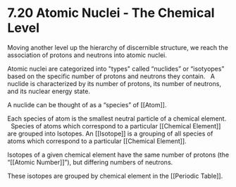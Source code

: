 # 7.20 Atomic Nuclei - The Chemical Level

Moving another level up the hierarchy of discernible structure, we reach the association of protons and neutrons into atomic nuclei. 

Atomic nuclei are categorized into "types" called “nuclides” or “isotyopes” based on the specific number of protons and neutrons they contain. 
 
A nuclide is characterized by its number of protons, its number of neutrons, and its nuclear energy state. 

A nuclide can be thought of as a “species” of [[Atom]]. 

Each species of atom is the smallest neutral particle of a chemical element.
 
Species of atoms which correspond to a particular [[Chemical Element]] are grouped into Isotopes. An [[Isotope]] is a grouping of all species of atoms which correspond to a particular [[Chemical Element]]. 

Isotopes of a given chemical element have the same number of protons (the “[[Atomic Number]]”), but differing numbers of neutrons. 

These isotopes are grouped by chemical element in the [[Periodic Table]]. 
